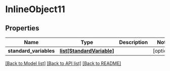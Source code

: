 # InlineObject11

## Properties
Name | Type | Description | Notes
------------ | ------------- | ------------- | -------------
**standard_variables** | [**list[StandardVariable]**](StandardVariable.md) |  | [optional] 

[[Back to Model list]](../README.md#documentation-for-models) [[Back to API list]](../README.md#documentation-for-api-endpoints) [[Back to README]](../README.md)



